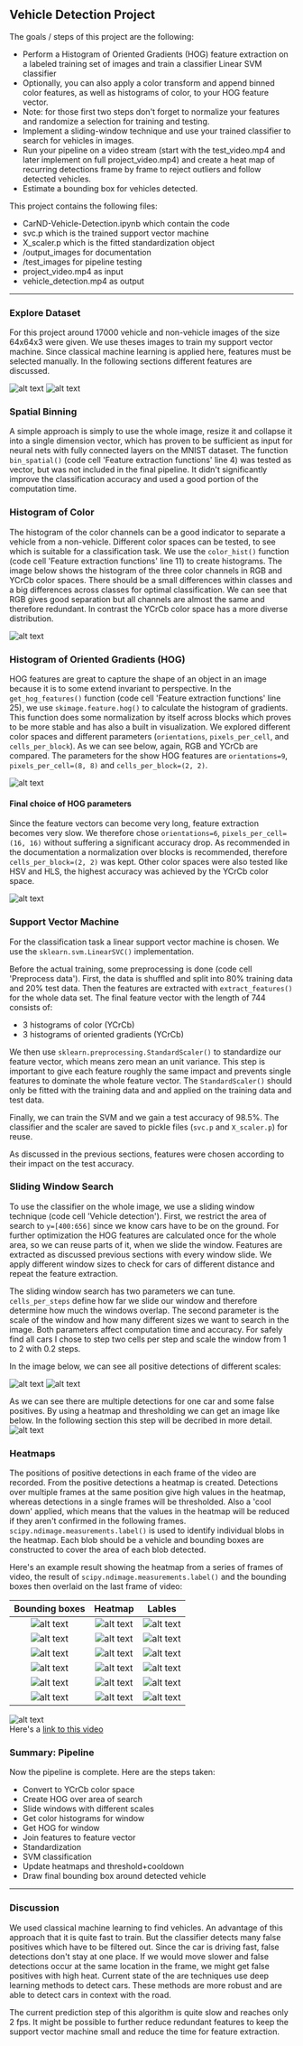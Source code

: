 
## Vehicle Detection Project

The goals / steps of this project are the following:

* Perform a Histogram of Oriented Gradients (HOG) feature extraction on a labeled training set of images and train a classifier Linear SVM classifier
* Optionally, you can also apply a color transform and append binned color features, as well as histograms of color, to your HOG feature vector.
* Note: for those first two steps don't forget to normalize your features and randomize a selection for training and testing.
* Implement a sliding-window technique and use your trained classifier to search for vehicles in images.
* Run your pipeline on a video stream (start with the test_video.mp4 and later implement on full project_video.mp4) and create a heat map of recurring detections frame by frame to reject outliers and follow detected vehicles.
* Estimate a bounding box for vehicles detected.

This project contains the following files:
- CarND-Vehicle-Detection.ipynb which contain the code
- svc.p which is the trained support vector machine
- X_scaler.p which is the fitted standardization object
- /output_images for documentation
- /test_images for pipeline testing
- project_video.mp4 as input
- vehicle_detection.mp4 as output

[//]: # (Image References)
[image1]: ./output_images/vehicle_images.png
[image2]: ./output_images/non_vehicle_images.png
[image3]: ./output_images/histogram_rbg_hsv.png
[image4]: ./output_images/hog_features.png
[image5]: ./output_images/single_hog_features.png
[image6]: ./output_images/raw_detection.png
[image7]: ./output_images/raw_detection1.png
[image8]: ./output_images/heat_thresholding.png

[image9]: ./output_images/296draw_heat.png
[image10]: ./output_images/297draw_heat.png
[image11]: ./output_images/298draw_heat.png
[image12]: ./output_images/299draw_heat.png
[image13]: ./output_images/300draw_heat.png
[image14]: ./output_images/301draw_heat.png
[image15]: ./output_images/296heatmap.png
[image16]: ./output_images/297heatmap.png
[image17]: ./output_images/298heatmap.png
[image18]: ./output_images/299heatmap.png
[image19]: ./output_images/300heatmap.png
[image20]: ./output_images/301heatmap.png
[image21]: ./output_images/296labels.png
[image22]: ./output_images/297labels.png
[image23]: ./output_images/298labels.png
[image24]: ./output_images/299labels.png
[image25]: ./output_images/300labels.png
[image26]: ./output_images/301labels.png


[video1]: ./project_video.mp4


---
### Explore Dataset
For this project around 17000 vehicle and non-vehicle images of the size 64x64x3 were given. We use theses images to train my support vector machine. Since classical machine learning is applied here, features must be selected manually. In the following sections different features are discussed.

![alt text][image1]
![alt text][image2]

### Spatial Binning
A simple approach is simply to use the whole image, resize it and collapse it into a single dimension vector, which has proven to be sufficient as input for neural nets with fully connected layers on the MNIST dataset. The function `bin_spatial()` (code cell 'Feature extraction functions' line 4) was tested as vector, but was not included in the final pipeline. It didn't significantly improve the classification accuracy and used a good portion of the computation time.

### Histogram of Color
The histogram of the color channels can be a good indicator to separate a vehicle from a non-vehicle. Different color spaces can be tested, to see which is suitable for a classification task. We use the `color_hist()` function (code cell 'Feature extraction functions' line 11) to create histograms. The image below shows the histogram of the three color channels in RGB and YCrCb color spaces. There should be a small differences within classes and a big differences across classes for optimal classification. We can see that RGB gives good separation but all channels are almost the same and therefore redundant. In contrast the YCrCb color space has a more diverse distribution.

![alt text][image3]

### Histogram of Oriented Gradients (HOG)

HOG features are great to capture the shape of an object in an image because it is to some extend invariant to perspective. In the `get_hog_features()` function (code cell 'Feature extraction functions' line 25), we use `skimage.feature.hog()` to calculate the histogram of gradients. This function does some normalization by itself across blocks which proves to be more stable and has also a built in visualization. We explored different color spaces and different parameters (`orientations`, `pixels_per_cell`, and `cells_per_block`). As we can see below, again, RGB and YCrCb are compared. The parameters for the show HOG features are `orientations=9`, `pixels_per_cell=(8, 8)` and `cells_per_block=(2, 2)`.

![alt text][image4]


#### Final choice of HOG parameters
Since the feature vectors can become very long, feature extraction becomes very slow. We therefore chose `orientations=6`, `pixels_per_cell=(16, 16)` without suffering a significant accuracy drop. As recommended in the documentation a normalization over blocks is recommended, therefore `cells_per_block=(2, 2)` was kept. Other color spaces were also tested like HSV and HLS, the highest accuracy was achieved by the YCrCb color space.

![alt text][image5]

### Support Vector Machine
For the classification task a linear support vector machine is chosen. We use the `sklearn.svm.LinearSVC()` implementation.

Before the actual training, some preprocessing is done (code cell 'Preprocess data'). First, the data is shuffled and split into 80% training data and 20% test data. Then the features are extracted with `extract_features()` for the whole data set.
The final feature vector with the length of 744 consists of:
- 3 histograms of color (YCrCb)
- 3 histograms of oriented gradients (YCrCb)

We then use `sklearn.preprocessing.StandardScaler()` to standardize our feature vector, which means zero mean an unit variance. This step is important to give each feature roughly the same impact and prevents single features to dominate the whole feature vector. The `StandardScaler()` should only be fitted with the training data and and applied on the training data and test data.

Finally, we can train the SVM and we gain a test accuracy of 98.5%. The classifier and the scaler are saved to pickle files (`svc.p` and `X_scaler.p`) for reuse.

As discussed in the previous sections, features were chosen according to their impact on the test accuracy.


### Sliding Window Search
To use the classifier on the whole image, we use a sliding window technique (code cell 'Vehicle detection'). First, we restrict the area of search to `y=[400:656]` since we know cars have to be on the ground. For further optimization the HOG features are calculated once for the whole area, so we can reuse parts of it, when we slide the window. Features are extracted as discussed previous sections with every window slide. We apply different window sizes to check for cars of different distance and repeat the feature extraction.

The sliding window search has two parameters we can tune. `cells_per_steps` define how far we slide our window and therefore determine how much the windows overlap. The second parameter is the scale of the window and how many different sizes we want to search in the image. Both parameters affect computation time and accuracy. For safely find all cars I chose to step two cells per step and scale the window from 1 to 2 with 0.2 steps.

In the image below, we can see all positive detections of different scales:

![alt text][image6]
![alt text][image7]


As we can see there are multiple detections for one car and some false positives. By using a heatmap and thresholding we can get an image like below. In the following section this step will be decribed in more detail.
![alt text][image8]

### Heatmaps

The positions of positive detections in each frame of the video are recorded. From the positive detections a heatmap is created. Detections over multiple frames at the same position give high values in the heatmap, whereas detections in a single frames will be thresholded. Also a 'cool down' applied, which means that the values in the heatmap will be reduced if they aren't confirmed in the following frames. `scipy.ndimage.measurements.label()` is used to identify individual blobs in the heatmap. Each blob should be a vehicle and bounding boxes are constructed to cover the area of each blob detected.

Here's an example result showing the heatmap from a series of frames of video, the result of `scipy.ndimage.measurements.label()` and the bounding boxes then overlaid on the last frame of video:

Bounding boxes       |  Heatmap            | Lables      
:-------------------:|:-------------------:|:-------------------:
![alt text][image9]  |![alt text][image15] |![alt text][image21]
![alt text][image10] |![alt text][image16] |![alt text][image22]
![alt text][image11] |![alt text][image17] |![alt text][image23]
![alt text][image12] |![alt text][image18] |![alt text][image24]
![alt text][image13] |![alt text][image19] |![alt text][image25]
![alt text][image14] |![alt text][image20] |![alt text][image26]



![alt text](./output_images/vehicle_detection.gif)  
Here's a [link to this video](./vehicle_detection.mp4)

### Summary: Pipeline

Now the pipeline is complete. Here are the steps taken:
- Convert to YCrCb color space
- Create HOG over area of search
- Slide windows with different scales
- Get color histograms for window
- Get HOG for window
- Join features to feature vector
- Standardization
- SVM classification
- Update heatmaps and threshold+cooldown
- Draw final bounding box around detected vehicle

---

### Discussion

We used classical machine learning to find vehicles. An advantage of this approach that it is quite fast to train. But the classifier detects many false positives which have to be filtered out. Since the car is driving fast, false detections don't stay at one place. If we would move slower and false detections occur at the same location in the frame, we might get false positives with high heat.
Current state of the are techniques use deep learning methods to detect cars. These methods are more robust and are able to detect cars in context with the road.

The current prediction step of this algorithm is quite slow and reaches only 2 fps. It might be possible to further reduce redundant features to keep the support vector machine small and reduce the time for feature extraction.
